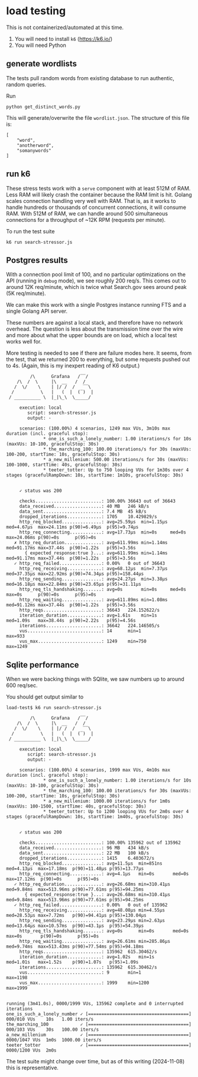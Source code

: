 # load testing

This is not containerized/automated at this time.

1. You will need to install `k6` (https://k6.io/)
2. You will need Python

## generate wordlists

The tests pull random words from existing database to run authentic, random queries.

Run

```
python get_distinct_words.py
```

This will generate/overwrite the file `wordlist.json`. The structure of this file is:

```
[
    "word",
    "anotherword",
    "somanywords"
]
```

## run k6

These stress tests work with a `serve` component with at least 512M of RAM. Less RAM will likely crash the container because the RAM limit is hit. Golang scales connection handling very well with RAM. That is, as it works to handle hundreds or thousands of concurrent connections, it will consume RAM. With 512M of RAM, we can handle around 500 simultaneous connections for a throughput of ~12K RPM (requests per minute).

To run the test suite

```
k6 run search-stressor.js
```


## Postgres results

With a connection pool limit of 100, and no particular optimizations on the API (running in `debug` mode), we see roughly 200 req/s. This comes out to around 12K req/minute, which is twice what Search.gov sees around peak (5K req/minute).

We can make this work with a single Postgres instance running FTS and a single Golang API server.

These numbers are against a local stack, and therefore have no network overhead. The question is less about the transmission time over the wire and more about what the upper bounds are on load, which a local test works well for.

More testing is needed to see if there are failure modes here. It seems, from the test, that we returned 200 to everything, but some requests pushed out to 4s. (Again, this is my inexpert reading of K6 output.)


```
         /\      Grafana   /‾‾/  
    /\  /  \     |\  __   /  /   
   /  \/    \    | |/ /  /   ‾‾\ 
  /          \   |   (  |  (‾)  |
 / __________ \  |_|\_\  \_____/ 

     execution: local
        script: search-stressor.js
        output: -

     scenarios: (100.00%) 4 scenarios, 1249 max VUs, 3m10s max duration (incl. graceful stop):
              * one_is_such_a_lonely_number: 1.00 iterations/s for 10s (maxVUs: 10-100, gracefulStop: 30s)
              * the_marching_100: 100.00 iterations/s for 30s (maxVUs: 100-200, startTime: 10s, gracefulStop: 30s)
              * a_new_millenium: 500.00 iterations/s for 30s (maxVUs: 100-1000, startTime: 40s, gracefulStop: 30s)
              * teeter_totter: Up to 750 looping VUs for 1m30s over 4 stages (gracefulRampDown: 10s, startTime: 1m10s, gracefulStop: 30s)


     ✓ status was 200

     checks.........................: 100.00% 36643 out of 36643
     data_received..................: 40 MB   246 kB/s
     data_sent......................: 7.4 MB  45 kB/s
     dropped_iterations.............: 1705    10.429829/s
     http_req_blocked...............: avg=25.59µs  min=1.15µs med=4.67µs  max=24.11ms p(90)=6.49µs  p(95)=9.74µs  
     http_req_connecting............: avg=17.73µs  min=0s     med=0s      max=24.06ms p(90)=0s      p(95)=0s      
   ✗ http_req_duration..............: avg=611.99ms min=1.14ms med=91.17ms max=37.44s  p(90)=1.22s   p(95)=3.56s   
       { expected_response:true }...: avg=611.99ms min=1.14ms med=91.17ms max=37.44s  p(90)=1.22s   p(95)=3.56s   
   ✓ http_req_failed................: 0.00%   0 out of 36643
     http_req_receiving.............: avg=68.12µs  min=7.37µs med=37.35µs max=22.92ms p(90)=74.34µs p(95)=158.44µs
     http_req_sending...............: avg=24.27µs  min=3.38µs med=16.18µs max=22.84ms p(90)=23.65µs p(95)=31.11µs 
     http_req_tls_handshaking.......: avg=0s       min=0s     med=0s      max=0s      p(90)=0s      p(95)=0s      
     http_req_waiting...............: avg=611.89ms min=1.08ms med=91.12ms max=37.44s  p(90)=1.22s   p(95)=3.56s   
     http_reqs......................: 36643   224.152622/s
     iteration_duration.............: avg=1.61s    min=1s     med=1.09s   max=38.44s  p(90)=2.22s   p(95)=4.56s   
     iterations.....................: 36642   224.146505/s
     vus............................: 14      min=1              max=933 
     vus_max........................: 1249    min=750            max=1249
```


























## Sqlite performance

When we were backing things with SQlite, we saw numbers up to around 600 req/sec.

You should get output similar to

```
load-test$ k6 run search-stressor.js 

         /\      Grafana   /‾‾/  
    /\  /  \     |\  __   /  /   
   /  \/    \    | |/ /  /   ‾‾\ 
  /          \   |   (  |  (‾)  |
 / __________ \  |_|\_\  \_____/ 

     execution: local
        script: search-stressor.js
        output: -

     scenarios: (100.00%) 4 scenarios, 1999 max VUs, 4m10s max duration (incl. graceful stop):
              * one_is_such_a_lonely_number: 1.00 iterations/s for 10s (maxVUs: 10-100, gracefulStop: 30s)
              * the_marching_100: 100.00 iterations/s for 30s (maxVUs: 100-200, startTime: 10s, gracefulStop: 30s)
              * a_new_millenium: 1000.00 iterations/s for 1m0s (maxVUs: 100-1500, startTime: 40s, gracefulStop: 30s)
              * teeter_totter: Up to 1200 looping VUs for 2m0s over 4 stages (gracefulRampDown: 10s, startTime: 1m40s, gracefulStop: 30s)


     ✓ status was 200

     checks.........................: 100.00% 135962 out of 135962
     data_received..................: 96 MB   434 kB/s
     data_sent......................: 22 MB   100 kB/s
     dropped_iterations.............: 1415    6.403672/s
     http_req_blocked...............: avg=11.5µs  min=851ns    med=4.13µs  max=17.18ms  p(90)=11.48µs p(95)=13.77µs 
     http_req_connecting............: avg=4.1µs   min=0s       med=0s      max=17.12ms  p(90)=0s      p(95)=0s      
   ✓ http_req_duration..............: avg=26.68ms min=310.41µs med=9.84ms  max=513.96ms p(90)=77.61ms p(95)=94.25ms 
       { expected_response:true }...: avg=26.68ms min=310.41µs med=9.84ms  max=513.96ms p(90)=77.61ms p(95)=94.25ms 
   ✓ http_req_failed................: 0.00%   0 out of 135962
     http_req_receiving.............: avg=48.08µs min=4.55µs   med=28.53µs max=7.72ms   p(90)=94.41µs p(95)=130.04µs
     http_req_sending...............: avg=23.29µs min=2.63µs   med=13.64µs max=10.57ms  p(90)=43.1µs  p(95)=54.39µs 
     http_req_tls_handshaking.......: avg=0s      min=0s       med=0s      max=0s       p(90)=0s      p(95)=0s      
     http_req_waiting...............: avg=26.61ms min=285.86µs med=9.74ms  max=513.43ms p(90)=77.54ms p(95)=94.18ms 
     http_reqs......................: 135962  615.30462/s
     iteration_duration.............: avg=1.02s   min=1s       med=1.01s   max=1.52s    p(90)=1.07s   p(95)=1.09s   
     iterations.....................: 135962  615.30462/s
     vus............................: 9       min=1                max=1198
     vus_max........................: 1999    min=1200             max=1999


running (3m41.0s), 0000/1999 VUs, 135962 complete and 0 interrupted iterations
one_is_such_a_lonely_number ✓ [======================================] 000/010 VUs    10s   1.00 iters/s
the_marching_100            ✓ [======================================] 000/103 VUs    30s   100.00 iters/s
a_new_millenium             ✓ [======================================] 0000/1047 VUs  1m0s  1000.00 iters/s
teeter_totter               ✓ [======================================] 0000/1200 VUs  2m0s 
```

The test suite might change over time, but as of this writing (2024-11-08) this is representative.